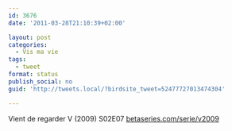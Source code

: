 ```yaml
---
id: 3676
date: '2011-03-28T21:10:39+02:00'

layout: post
categories:
  - Vis ma vie
tags:
  - tweet
format: status
publish_social: no
guid: 'http://tweets.local/?birdsite_tweet=52477727013474304'

---
```


Vient de regarder V (2009) S02E07 [betaseries.com/serie/v2009](http://www.betaseries.com/serie/v2009)